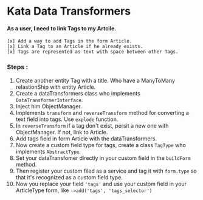 Kata Data Transformers
========================

#### As a user, I need to link Tags to my Artcile.

```
[x] Add a way to add Tags in the form Article.
[x] Link a Tag to an Article if he already exists.
[x] Tags are represented as text with space between other Tags.
```

### Steps :

1. Create another entity Tag with a title. Who have a ManyToMany relastionShip with entity Article.
2. Create a dataTransformers class who implements `DataTransformerInterface`.
3. Inject him ObjectManager.
4. Implements `transform` and `reverseTransform` method for converting a text field into tags. Use `explode` function.
5. In `reverseTransform` if a tag don't exist, persit a new one with ObjectManager. If not, link  to Article.
6. Add tags field in form Article with the dataTransformers.
7. Now create a custom field type for tags, create a class `TagType` who implements `AbstractType`.
8. Set your dataTransfomer directly in your custom field in the `buildForm` method.
9. Then register your custom filed as a service and tag it with `form.type` so that it's recognized as a custom field type.
10. Now you replace your field `'tags'` and use your custom field in your ArticleType form, like
`->add('tags', 'tags_selector')`
